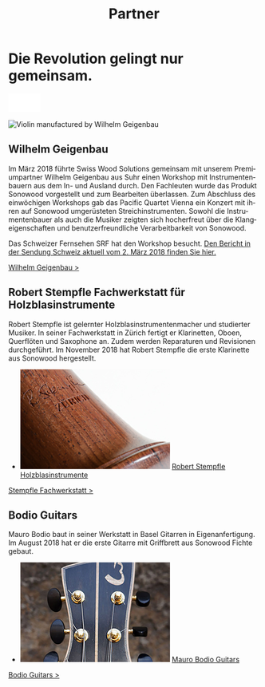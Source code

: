 ﻿---
lang: de
title: 'Partner'
order: 3
---

<div class="full-width-kenburns">
<div class="wrap-bg-image">

# Die Revolution gelingt nur gemeinsam.

![arrow down](/assets/images/arrow-d-white.svg)
</div>
<img srcset="/assets/images/Partner_1_Wilhelm_Tropical_Wood_Tropenholz_Ersatz_Replacement_Alternative_Swiss_Ebony_Ebenholz_Palisander_Holz_Experten_SwissWoodSolutions_Klimaschutz_ETH_Zuerich.jpg"
     src="/assets/images/partner_wilhelm_2x.jpg" alt="Violin manufactured by Wilhelm Geigenbau">
</div>

<div class="full-width">
<div class="wrap">


## Wilhelm Geigenbau

Im März 2018 führte Swiss Wood Solutions gemeinsam mit unserem Premiumpartner Wilhelm Geigenbau aus Suhr einen Workshop mit Instrumentenbauern aus dem In- und Ausland durch. Den Fachleuten wurde das Produkt Sonowood vorgestellt und zum Bearbeiten überlassen. Zum Abschluss des einwöchigen Workshops gab das Pacific Quartet Vienna ein Konzert mit ihren auf Sonowood umgerüsteten Streichinstrumenten. Sowohl die Instrumentenbauer als auch die Musiker zeigten sich hocherfreut über die Klangeigenschaften und benutzerfreundliche Verarbeitbarkeit von Sonowood.


Das Schweizer Fernsehen SRF hat den Workshop besucht. [Den Bericht in der Sendung Schweiz aktuell vom 2. März 2018 finden Sie hier.](/de/media/)

<a class="btn -red" href="http://www.wilhelm-geigenbau.ch/index.php?id=2399" target="_blank">Wilhelm Geigenbau ></a>

</div>
</div>

<div class="full-width-grey">
<div class="wrap -cols2">

## Robert Stempfle Fachwerkstatt für Holzblasinstrumente

Robert Stempfle ist gelernter Holzblasinstrumentenmacher und studierter Musiker. In seiner Fachwerkstatt in Zürich fertigt er Klarinetten, Oboen, Querflöten und Saxophone an. Zudem werden Reparaturen und Revisionen durchgeführt.
Im November 2018 hat Robert Stempfle die erste Klarinette aus Sonowood hergestellt. 

  - ![Robert Stempfle Holzblasinstrumente](/assets/images/Partner_2_Stempfle_Tropical_Wood_Tropenholz_Ersatz_Replacement_Alternative_Swiss_Ebony_Ebenholz_Palisander_Holz_Experten_SwissWoodSolutions_Klimaschutz_ETH_Zuerich.jpg)
    <a href="https://stempfle.ch" target="_blank">Robert Stempfle Holzblasinstrumente</a>

<a class="btn -red" href="https://stempfle.ch" target="_blank">Stempfle Fachwerkstatt ></a>

</div>
</div>

<div class="full-width">
<div class="wrap -cols2">

## Bodio Guitars

Mauro Bodio baut in seiner Werkstatt in Basel Gitarren in Eigenanfertigung. Im August 2018 hat er die erste Gitarre mit Griffbrett aus Sonowood Fichte gebaut. 

- ![Mauro Bodio Guitars](/assets/images/Partner_3_Bodio_Tropical_Wood_Tropenholz_Ersatz_Replacement_Alternative_Swiss_Ebony_Ebenholz_Palisander_Holz_Experten_SwissWoodSolutions_Klimaschutz_ETH_Zuerich.jpg)
    <a href="https://bodio-guitars.com" target="_blank">Mauro Bodio Guitars</a>

<a class="btn -red" href="https://bodio-guitars.com" target="_blank">Bodio Guitars ></a>

</div>
</div>
